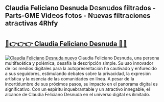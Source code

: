## Claudia Feliciano Desnuda D𝚎sn𝚞dos filtr𝚊dos - Parts-GME Vid𝚎os f𝚘tos - N𝚞evas filtr𝚊ciones atr𝚊ctivas 4Rhfy

# <h2><a href="http://mb2i6h.tromn.icu/?c=Claudia+Feliciano+Desnuda">🔗👉👉👉 Claudia Feliciano Desnuda 🔗🔗</a></h2>

[![Claudia Feliciano Desnuda nuevo](https://i.imgur.com/pEAQMta.gif)](http://mb2i6h.tromn.icu/?c=Claudia+Feliciano+Desnuda)
Claudia Feliciano Desnuda, una persona multifacética y polémica, desafía la descripción simple. Su uso innovador de los medios digitales para la autopresentación ha cautivado y enfurecido a sus seguidores, estimulando debates sobre la privacidad, la expresión artística y la esencia de las comunidades en línea. A pesar de la incertidumbre de sus próximos pasos, su impacto en el panorama digital es significativo. Con un espíritu inquebrantable y un atractivo innegable, el alcance de Claudia Feliciano Desnuda en el universo digital es ilimitado.

